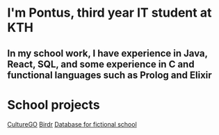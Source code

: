 # I'm Pontus, third year IT student at KTH
## In my school work, I have experience in Java, React, SQL, and some experience in C and functional languages such as Prolog and Elixir

# School projects
[CultureGO](https://github.com/team-charlie-dev/CultureGO)
[Birdr](https://github.com/Rezaavoor/Birdr)
[Database for fictional school](https://github.com/Ponn3Ponn3/IV1351)
<!--
**Ponn3Ponn3/Ponn3Ponn3** is a ✨ _special_ ✨ repository because its `README.md` (this file) appears on your GitHub profile.

Here are some ideas to get you started:

- 🔭 I’m currently working on ...
- 🌱 I’m currently learning ...
- 👯 I’m looking to collaborate on ...
- 🤔 I’m looking for help with ...
- 💬 Ask me about ...
- 📫 How to reach me: ...
- 😄 Pronouns: ...
- ⚡ Fun fact: ...
-->
